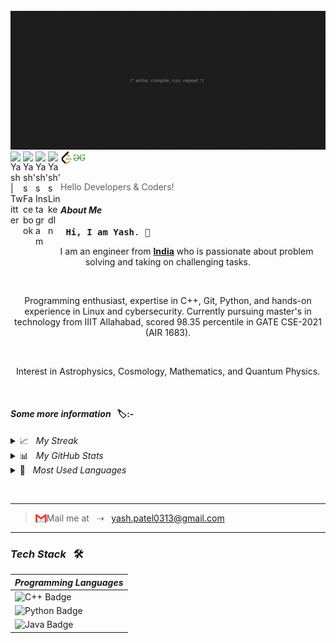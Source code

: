 <br>

<img src="Coder.jpg">
 
 <br>
 
<a href="https://twitter.com/_saganist_">
<img align="left" alt="Yash | Twitter" width="20px" src="https://raw.githubusercontent.com/peterthehan/peterthehan/master/assets/twitter.svg" title="Spot me on Twitter" />
   
<a href="https://www.facebook.com/profile.php?id=100026957675773">
<img align="left" alt="Yash's Facebook" width="20px" src="https://raw.githubusercontent.com/rahuldkjain/github-profile-readme-generator/master/src/images/icons/Social/facebook.svg" title="Spot me on Facebook" />
 
<a href="https://instagram.com/_.__yash._">
<img align="left" src="https://raw.githubusercontent.com/rahuldkjain/github-profile-readme-generator/master/src/images/icons/Social/instagram.svg" alt="Yash's Instagram" width="20" title="Spot me on Instagram"/>

<a href="https://www.linkedin.com/in/yash-patel-17b378159/">
<img align="left" alt="Yash's LinkedIn" width="20px" src="https://raw.githubusercontent.com/peterthehan/peterthehan/master/assets/linkedin.svg" title="Connect with me on LinkedIn" />

<a href="https://leetcode.com/saganist/">
<img align="left" alt="Yash's LeetCode" width="20px" src="leetcode.svg" title="Connect with me on LeetCode" />

<a href="https://auth.geeksforgeeks.org/user/yashpatel0313/profile">
<img align="left" alt="Yash's GeeksForGeeks" width="20px" src="icons8-geeksforgeeks-480.svg" title="Connect with me on GeeksForGeeks" />

</a>
 <br>


<br>
 

 
> Hello Developers & Coders!
 

#### <i>About Me</i>
  
  
 <pre> <b>Hi, I am Yash</b>. 👋</pre>
  
  
<p align="center">
 I am an engineer from <a href="https://en.wikipedia.org/wiki/India"><b>India</b></a> who is passionate about problem solving and taking on challenging tasks.
</p>

<br>

<p align="center">
Programming enthusiast, expertise in C++, Git, Python, and hands-on experience in Linux and cybersecurity. Currently pursuing master's in technology from IIIT Allahabad, scored 98.35 percentile in GATE CSE-2021 (AIR 1683).
</p>

<br>

<p align="center">
Interest in Astrophysics, Cosmology, Mathematics, and Quantum Physics.
</p>



<br>


<h4><i>Some more information &nbsp; </i>🏷:-</h4>

 <details>
  <summary> 📈 &nbsp; <i>My Streak</i></summary>
  
  <br>
  
  [![GitHub Streak](http://github-readme-streak-stats.herokuapp.com?user=yashpatel137&theme=highcontrast&hide_border=true)](https://git.io/streak-stats)
</details>
 
  <details>
   <summary> 📊 &nbsp; <i>My GitHub Stats</i></summary>
  
  <br>
  
 [![Yash's GitHub stats](https://github-readme-stats.vercel.app/api?username=yashpatel137&show_icons=true&theme=highcontrast&count_private=true)](https://github.com/anuraghazra/github-readme-stats)
 </details>



 <details>
  <summary> 🧮 &nbsp; <i>Most Used Languages</i></summary>
  
  <br>
  
[![Top Langs](https://github-readme-stats.vercel.app/api/top-langs/?username=yashpatel137&layout=compact&theme=highcontrast&width=600px)](https://github.com/anuraghazra/github-readme-stats)
</details>
 



 <br><hr>


>  <img align="left" width="18px" title="Wanna discuss something - mail me" src="gmail.png"> Mail me at &nbsp; ⇢ &nbsp; yash.patel0313@gmail.com
  
<hr> 

 <h3><i>Tech Stack</i> &nbsp; 🛠</h3>


 
 |<i>Programming Languages</i>|
 |----|
 |![C++ Badge](https://img.shields.io/badge/-C++-00599C?style=flat-square&logo=c%2B%2B&logoColor=white&color=3776AB)|
 ![Python Badge](https://img.shields.io/badge/-Python-F7DF1E?style=flat-square&logo=Python&logoColor=000&color=F7DF1E)|
 ![Java Badge](https://img.shields.io/badge/-Java-F7DF1E?style=flat-square&logo=Java&logoColor=white&color=3776AB)|
 
 <br>
 
